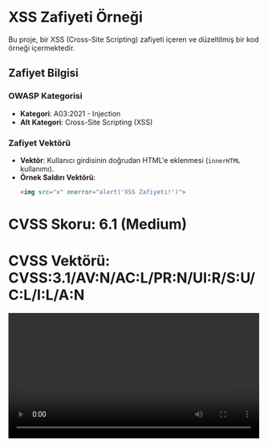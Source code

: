 # XSS Zafiyeti Örneği

Bu proje, bir XSS (Cross-Site Scripting) zafiyeti içeren ve düzeltilmiş bir kod örneği içermektedir.

## Zafiyet Bilgisi

### OWASP Kategorisi
- **Kategori**: A03:2021 - Injection
- **Alt Kategori**: Cross-Site Scripting (XSS)

### Zafiyet Vektörü
- **Vektör**: Kullanıcı girdisinin doğrudan HTML'e eklenmesi (`innerHTML` kullanımı).
- **Örnek Saldırı Vektörü**:
  ```html
  <img src="x" onerror="alert('XSS Zafiyeti!')">

# CVSS Skoru: 6.1 (Medium)
# CVSS Vektörü: CVSS:3.1/AV:N/AC:L/PR:N/UI:R/S:U/C:L/I:L/A:N

<video src="https://github.com/user-attachments/assets/0cb02afd-b011-4ec5-8aef-dad69ae9c2c3" width="500" controls></video>
